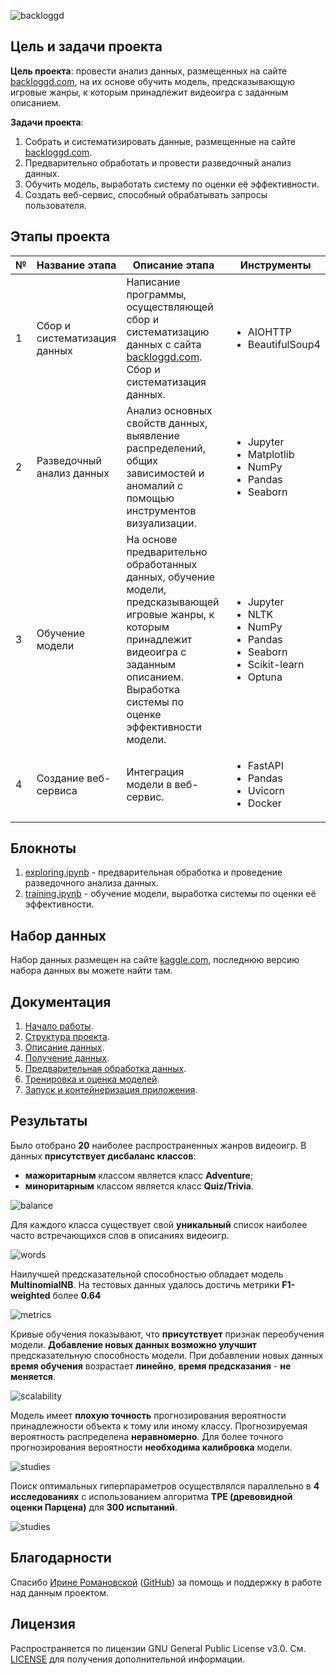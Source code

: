 ![backloggd](resources/header.jpg)

## Цель и задачи проекта

**Цель проекта**: провести анализ данных, размещенных на сайте 
[backloggd.com](https://www.backloggd.com/), 
на их основе обучить модель, предсказывающую игровые жанры, 
к которым принадлежит видеоигра с заданным описанием.

**Задачи проекта**:
1. Собрать и систематизировать данные, 
размещенные на сайте [backloggd.com](https://www.backloggd.com/).
2. Предварительно обработать и провести разведочный анализ данных.
3. Обучить модель, выработать систему по оценки её эффективности.
4. Создать веб-сервис, способный обрабатывать запросы пользователя.

## Этапы проекта 

<table>
    <thead>
        <tr>
            <th>№</th>
            <th>Название этапа</th>
            <th>Описание этапа</th>
            <th>Инструменты</th>
        </tr>
    </thead>
    <tbody>
        <tr>
            <td>1</td>
            <td>Сбор и систематизация данных</td>
            <td>
                Написание программы, осуществляющей сбор и систематизацию данных 
                с сайта <a href="https://www.backloggd.com">backloggd.com</a>.
                Сбор и систематизация данных.
            </td>
            <td> 
                <ul>
                    <li>AIOHTTP</li>
                    <li>BeautifulSoup4</li>
                </ul> 
            </td> 
        </tr>
         <tr>
            <td>2</td>
            <td>Разведочный анализ данных</td>
            <td>
                Анализ основных свойств данных, выявление распределений, 
                общих зависимостей и аномалий 
                с помощью инструментов визуализации.
            </td>
            <td> 
                <ul>
                    <li>Jupyter</li>
                    <li>Matplotlib</li>
                    <li>NumPy</li>
                    <li>Pandas</li>
                    <li>Seaborn</li>
                </ul> 
            </td>
        </tr>
        <tr>
        <td>3</td>
            <td>Обучение модели</td>
            <td>
                На основе предварительно обработанных данных, обучение модели, 
                предсказывающей игровые жанры, 
                к которым принадлежит видеоигра с заданным описанием. 
                Выработка системы по оценке эффективности модели.
            </td>
            <td> 
                <ul>
                    <li>Jupyter</li>
                    <li>NLTK</li>
                    <li>NumPy</li>
                    <li>Pandas</li>
                    <li>Seaborn</li>
                    <li>Scikit-learn</li>
                    <li>Optuna</li>
                </ul> 
            </td>
        </tr>
        <tr>
            <td>4</td>
            <td>Создание веб-сервиса</td>
            <td>
                Интеграция модели в веб-сервис.
            </td>
            <td> 
                <ul>
                    <li>FastAPI</li>
                    <li>Pandas</li>
                    <li>Uvicorn</li>
                    <li>Docker</li>
                </ul> 
            </td>
        </tr>
    </tbody>
</table>

## Блокноты

1. [exploring.ipynb](notebooks/exploring.ipynb) - предварительная обработка и проведение разведочного 
анализа данных.
2. [training.ipynb](notebooks/training.ipynb) - обучение модели, выработка системы по оценки её 
эффективности.

## Набор данных

Набор данных размещен на сайте 
[kaggle.com](https://www.kaggle.com/datasets/gsimonx37/backloggd/data), 
последнюю версию набора данных вы можете найти там.

## Документация

1. [Начало работы](docs/starting.md).
2. [Структура проекта](docs/structure.md).
3. [Описание данных](docs/data.md).
4. [Получение данных](docs/parsing.md).
5. [Предварительная обработка данных](docs/preprocessing.md).
6. [Тренировка и оценка моделей](docs/training.md).
7. [Запуск и контейнеризация приложения](docs/application.md).

## Результаты
Было отобрано **20** наиболее распространенных жанров видеоигр.
В данных **присутствует дисбаланс классов**:
- **мажоритарным** классом является класс **Adventure**; 
- **миноритарным** классом является класс **Quiz/Trivia**.

![balance](resources/training/balance.png)

Для каждого класса существует свой **уникальный** список наиболее часто 
встречающихся слов в описаниях видеоигр.

![words](resources/training/words.png)

Наилучшей предсказательной способностью обладает модель **MultinomialNB**. 
На тестовых данных удалось достичь метрики **F1-weighted** более **0.64**

![metrics](resources/training/metrics.png)

Кривые обучения показывают, что **присутствует** признак переобучения модели. 
**Добавление новых данных возможно улучшит** предсказательную способность модели. 
При добавлении новых данных **время обучения** возрастает **линейно**,
**время предсказания** - **не меняется**.

![scalability](resources/training/scalability.png)

Модель имеет **плохую точность** прогнозирования вероятности принадлежности 
объекта к тому или иному классу. Прогнозируемая вероятность распределена 
**неравномерно**. Для более точного прогнозирования вероятности 
**необходима калибровка** модели.

![studies](resources/training/calibration.png)

Поиск оптимальных гиперпараметров осуществлялся параллельно в **4 исследованиях**
с использованием алгоритма **TPE (древовидной оценки Парцена)** для **300 испытаний**.

![studies](resources/training/studies.png)

## Благодарности

Спасибо [Ирине Романовской](https://www.linkedin.com/in/irina-romanovsky-034338143/) 
([GitHub](https://github.com/needsomecats)) за помощь и поддержку 
в работе над данным проектом.


## Лицензия

Распространяется по лицензии GNU General Public License v3.0. 
См. [LICENSE](LICENSE.txt) для получения дополнительной информации.
